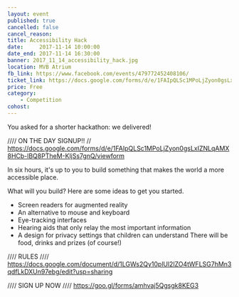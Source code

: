 ```yaml
---
layout: event
published: true
cancelled: false
cancel_reason:
title: Accessibility Hack
date:     2017-11-14 10:00:00
date_end: 2017-11-14 16:30:00
banner: 2017_11_14_accessibility_hack.jpg
location: MVB Atrium
fb_link: https://www.facebook.com/events/479772452408106/
ticket_link: https://docs.google.com/forms/d/e/1FAIpQLSc1MPoLjZyon0gsLxIZNLqAMX8HCb-lBQ8PTheM-KljSs7gnQ/viewform
price: Free
category:
    - Competition
cohost:
---
```


You asked for a shorter hackathon: we delivered!

//// ON THE DAY SIGNUP!! //
https://docs.google.com/forms/d/e/1FAIpQLSc1MPoLjZyon0gsLxIZNLqAMX8HCb-lBQ8PTheM-KljSs7gnQ/viewform

In six hours, it's up to you to build something that makes the world a more accessible place.

What will you build? Here are some ideas to get you started.
* Screen readers for augmented reality
* An alternative to mouse and keyboard
* Eye-tracking interfaces
* Hearing aids that only relay the most important information
* A design for privacy settings that children can understand
There will be food, drinks and prizes (of course!)

//// RULES ////
https://docs.google.com/document/d/1LGWs2Qy10plUl2lZO4tWFLSG7hMn3qdfLkDXUn97ebg/edit?usp=sharing

//// SIGN UP NOW ////
https://goo.gl/forms/amhvaj5Qgsgk8KEG3
